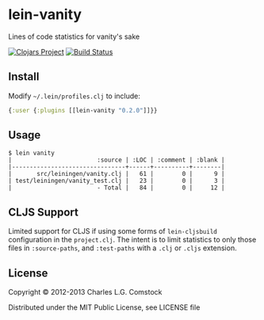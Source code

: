 # lein-vanity

Lines of code statistics for vanity's sake

[![Clojars Project](http://clojars.org/lein-vanity/latest-version.svg)](http://clojars.org/lein-vanity)
[![Build Status](https://travis-ci.org/dgtized/lein-vanity.svg)](https://travis-ci.org/dgtized/lein-vanity)

## Install

Modify `~/.lein/profiles.clj` to include:
```clojure
{:user {:plugins [[lein-vanity "0.2.0"]]}}
```

## Usage

```
$ lein vanity
|                        :source | :LOC | :comment | :blank |
|--------------------------------+------+----------+--------|
|       src/leiningen/vanity.clj |   61 |        0 |      9 |
| test/leiningen/vanity_test.clj |   23 |        0 |      3 |
|                        - Total |   84 |        0 |     12 |
```

## CLJS Support

Limited support for CLJS if using some forms of `lein-cljsbuild`
configuration in the `project.clj`. The intent is to limit statistics
to only those files in `:source-paths`, and `:test-paths` with a
`.clj` or `.cljs` extension.

## License

Copyright © 2012-2013 Charles L.G. Comstock

Distributed under the MIT Public License, see LICENSE file
